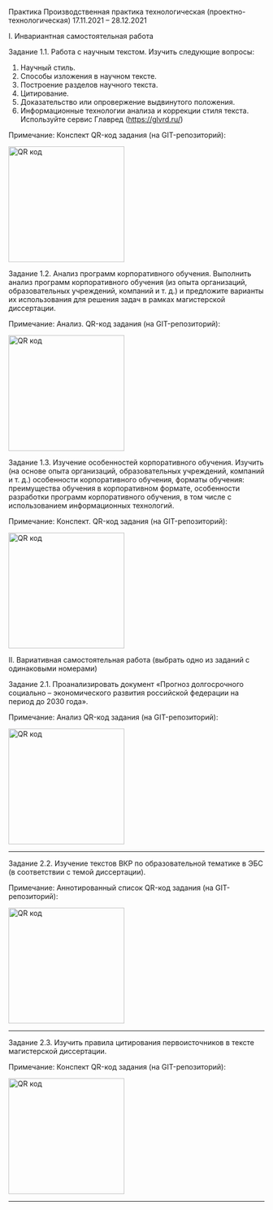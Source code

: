 Практика
Производственная практика технологическая (проектно-технологическая)
17.11.2021 – 28.12.2021

I. Инвариантная самостоятельная работа

Задание 1.1. Работа с научным текстом.
Изучить следующие вопросы: 
1) Научный стиль.
2) Способы изложения в научном тексте.
3) Построение разделов научного текста.
4) Цитирование.
5) Доказательство или опровержение выдвинутого положения.
6) Информационные технологии анализа и коррекции стиля текста.
Используйте сервис Главред (https://glvrd.ru/)

Примечание: Конспект
QR-код задания (на GIT-репозиторий):

<a href="http://qrcoder.ru" target="_blank"><img src="http://qrcoder.ru/code/?https%3A%2F%2Fgithub.com%2Fkristinekh1996%2F---17.11.2021-28.12.202%2Fblob%2Fmain%2F%C7%E0%E4%E0%ED%E8%E5%25201.1%2520%C8%D1%D0%2520%D5%E0%F7%E0%F2%F0%FF%ED%2520%CA%F0%E8%F1%F2%E8%ED%E5.docx&4&0" width="228" height="228" border="0" title="QR код"></a>


Задание 1.2. Анализ программ корпоративного обучения.
Выполнить анализ программ корпоративного обучения (из опыта организаций, образовательных учреждений, компаний и т. д.) и предложите варианты их использования для решения задач в рамках магистерской диссертации. 

Примечание: Анализ. 
QR-код задания (на GIT-репозиторий):

<a href="http://qrcoder.ru" target="_blank"><img src="http://qrcoder.ru/code/?https%3A%2F%2Fgithub.com%2Fkristinekh1996%2F---17.11.2021-28.12.202%2Fblob%2Fmain%2F%C7%E0%E4%E0%ED%E8%E5%25201.2%2520%C8%D1%D0%2520%D5%E0%F7%E0%F2%F0%FF%ED%2520%CA%F0%E8%F1%F2%E8%ED%E5.docx&4&0" width="228" height="228" border="0" title="QR код"></a>


Задание 1.3. Изучение особенностей корпоративного обучения.
Изучить (на основе опыта организаций, образовательных учреждений, компаний и т. д.) особенности корпоративного обучения, форматы обучения: преимущества обучения в корпоративном формате, особенности разработки программ корпоративного обучения, в том числе с использованием информационных технологий.

Примечание: Конспект. 
QR-код задания (на GIT-репозиторий):

<a href="http://qrcoder.ru" target="_blank"><img src="http://qrcoder.ru/code/?https%3A%2F%2Fgithub.com%2Fkristinekh1996%2F---17.11.2021-28.12.202%2Fblob%2Fmain%2F%C7%E0%E4%E0%ED%E8%E5%25201.3%2520%C8%D1%D0%2520%D5%E0%F7%E0%F2%F0%FF%ED%2520%CA%F0%E8%F1%F2%E8%ED%E5.docx&4&0" width="228" height="228" border="0" title="QR код"></a>


II. Вариативная самостоятельная работа
(выбрать одно из заданий с одинаковыми номерами)

Задание 2.1. Проанализировать документ «Прогноз долгосрочного социально – экономического развития российской федерации на период до 2030 года».

Примечание: Анализ
QR-код задания (на GIT-репозиторий):

<a href="http://qrcoder.ru" target="_blank"><img src="http://qrcoder.ru/code/?https%3A%2F%2Fgithub.com%2Fkristinekh1996%2F---17.11.2021-28.12.202%2Fblob%2Fmain%2F%C7%E0%E4%E0%ED%E8%E5%25202.1%2520%C2%D1%D0%2520%D5%E0%F7%E0%F2%F0%FF%ED%2520%CA%F0%E8%F1%F2%E8%ED%E5.docx&4&0" width="228" height="228" border="0" title="QR код"></a>
_____________________________________________________________________________

Задание 2.2. Изучение текстов ВКР по образовательной тематике в ЭБС (в соответствии с темой диссертации).

Примечание: Аннотированный список
QR-код задания (на GIT-репозиторий):

<a href="http://qrcoder.ru" target="_blank"><img src="http://qrcoder.ru/code/?https%3A%2F%2Fgithub.com%2Fkristinekh1996%2F---17.11.2021-28.12.202%2Fblob%2Fmain%2F%C7%E0%E4%E0%ED%E8%E5%25202.2%2520%C2%D1%D0%2520%D5%E0%F7%E0%F2%F0%FF%ED%2520%CA%F0%E8%F1%F2%E8%ED%E5.docx&4&0" width="228" height="228" border="0" title="QR код"></a>
____________________________________________________________________________

Задание 2.3. Изучить правила цитирования первоисточников  в тексте  магистерской диссертации.

Примечание: Конспект
QR-код задания (на GIT-репозиторий):

<a href="http://qrcoder.ru" target="_blank"><img src="http://qrcoder.ru/code/?https%3A%2F%2Fgithub.com%2Fkristinekh1996%2F---17.11.2021-28.12.202%2Fblob%2Fmain%2F%C7%E0%E4%E0%ED%E8%E5%25202.3%2520%C2%D1%D0%2520%D5%E0%F7%E0%F2%F0%FF%ED%2520%CA%F0%E8%F1%F2%E8%ED%E5.docx&4&0" width="228" height="228" border="0" title="QR код"></a>
____________________________________________________________________________

